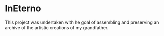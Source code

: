 # InEterno
 This project was undertaken with he goal of assembling and preserving an archive of the artistic creations of my grandfather.
